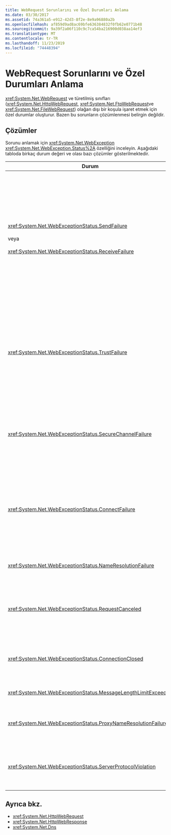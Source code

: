 ```yaml
---
title: WebRequest Sorunlarını ve Özel Durumları Anlama
ms.date: 03/30/2017
ms.assetid: 74a361a5-e912-42d3-8f2e-8e9a96880a2b
ms.openlocfilehash: af859d9ad8ac69bfe636384832f0fb62e0771b48
ms.sourcegitcommit: 9a39f2a06f110c9c7ca54ba216900d038aa14ef3
ms.translationtype: MT
ms.contentlocale: tr-TR
ms.lasthandoff: 11/23/2019
ms.locfileid: "74448394"
---
```

# <a name="understanding-webrequest-problems-and-exceptions"></a>WebRequest Sorunlarını ve Özel Durumları Anlama
<xref:System.Net.WebRequest> ve türetilmiş sınıfları (<xref:System.Net.HttpWebRequest>, <xref:System.Net.FtpWebRequest>ve <xref:System.Net.FileWebRequest>) olağan dışı bir koşula işaret etmek için özel durumlar oluşturur. Bazen bu sorunların çözümlenmesi belirgin değildir.  
  
## <a name="solutions"></a>Çözümler  
 Sorunu anlamak için <xref:System.Net.WebException> <xref:System.Net.WebException.Status%2A> özelliğini inceleyin. Aşağıdaki tabloda birkaç durum değeri ve olası bazı çözümler gösterilmektedir.  
  
|Durum|Ayrıntılar|Çözüm|  
|------------|-------------|--------------|  
|<xref:System.Net.WebExceptionStatus.SendFailure><br /><br /> veya<br /><br /> <xref:System.Net.WebExceptionStatus.ReceiveFailure>|Temeldeki yuvada bir sorun var. Bağlantı sıfırlanmış olabilir.|Yeniden bağlanın ve isteği yeniden gönderin.<br /><br /> En son hizmet paketinin yüklü olduğundan emin olun.<br /><br /> <xref:System.Net.ServicePointManager.MaxServicePointIdleTime%2A?displayProperty=nameWithType> özelliğinin değerini artırın.<br /><br /> <xref:System.Net.HttpWebRequest.KeepAlive%2A?displayProperty=nameWithType> `false`olarak ayarlayın.<br /><br /> <xref:System.Net.ServicePointManager.DefaultConnectionLimit%2A> özelliğine sahip maksimum bağlantı sayısını artırın.<br /><br /> Ara sunucu yapılandırmasını denetleyin.<br /><br /> SSL kullanıyorsanız, sunucu işleminin sertifika deposuna erişim izni olduğundan emin olun.<br /><br /> Büyük miktarda veri gönderiyorsanız <xref:System.Net.HttpWebRequest.AllowWriteStreamBuffering%2A> `false`olarak ayarlayın.|  
|<xref:System.Net.WebExceptionStatus.TrustFailure>|Sunucu sertifikası doğrulanamadı.|Internet Explorer 'ı kullanarak URI 'yi açmayı deneyin. IE tarafından görünen tüm güvenlik uyarılarını çözün. Güvenlik uyarısını çözemezseniz, `true`döndüren ve <xref:System.Net.ServicePointManager.CertificatePolicy%2A>geçiren <xref:System.Net.ICertificatePolicy> uygulayan bir sertifika ilkesi sınıfı oluşturabilirsiniz.<br /><br /> <https://support.microsoft.com/?id=823177>başvurun.<br /><br /> Sunucu sertifikasını imzalayan sertifika yetkilisinin sertifikasının, Internet Explorer 'daki güvenilir sertifika yetkilisi listesine eklendiğinden emin olun.<br /><br /> URL 'deki ana bilgisayar adının Sunucu sertifikasındaki ortak ad ile eşleştiğinden emin olun.|  
|<xref:System.Net.WebExceptionStatus.SecureChannelFailure>|SSL işleminde bir hata oluştu veya bir sertifika sorunu var.|.NET Framework sürüm 1,1 yalnızca SSL sürüm 3,0 ' i destekler. Sunucu yalnızca TLS sürüm 1,0 veya SSL sürüm 2,0 kullanıyorsa, özel durum oluşturulur. .NET Framework sürüm 2,0 ' e yükseltin ve <xref:System.Net.ServicePointManager.SecurityProtocol%2A> sunucuyla eşleşecek şekilde ayarlayın.<br /><br /> İstemci sertifikası, sunucunun güvenmediğinden bir sertifika yetkilisi (CA) tarafından imzalandı. CA 'nın sertifikasını sunucuya yükler. Bkz. <https://support.microsoft.com/?id=332077>.<br /><br /> En son hizmet paketinin yüklü olduğundan emin olun.|  
|<xref:System.Net.WebExceptionStatus.ConnectFailure>|Bağlantı başarısız oldu.|Bir güvenlik duvarı veya proxy bağlantıyı engelliyor. Güvenlik duvarını veya ara sunucuyu bağlantıya izin verecek şekilde değiştirin.<br /><br /> <xref:System.Net.WebProxy> oluşturucusunu (WebServiceProxyClass. proxy = yeni WebProxy ([http://server:80](http://server/), true) çağırarak istemci uygulamasında açıkça bir <xref:System.Net.WebProxy> belirleyin.<br /><br /> Çalışan işlem kimliğinin, WSPWSP. dll, HKLM\System\CurrentControlSet\Services\DnsCache veya HKLM\System\CurrentControlSet\Services\WinSock2. erişmek için gerekli izinlere sahip olduğundan emin olmak için FileMon veya Regmon komutunu çalıştırın|  
|<xref:System.Net.WebExceptionStatus.NameResolutionFailure>|Etki alanı adı hizmeti ana bilgisayar adını çözümleyemedi.|Proxy 'yi doğru şekilde yapılandırın. Bkz. <https://support.microsoft.com/?id=318140>.<br /><br /> Yüklü olan tüm virüsten koruma yazılımlarının veya güvenlik duvarının bağlantıyı engellemediğinden emin olun.|  
|<xref:System.Net.WebExceptionStatus.RequestCanceled>|<xref:System.Net.WebRequest.Abort%2A> çağrıldı veya bir hata oluştu.|Bu sorun, istemci veya sunucu üzerindeki ağır yükün kaynaklanıyor olabilir. Yükü azaltın.<br /><br /> <xref:System.Net.ServicePointManager.DefaultConnectionLimit%2A> ayarını arttırın.<br /><br /> Bkz. Web hizmeti performans ayarlarını değiştirmek için <https://support.microsoft.com/?id=821268>.|  
|<xref:System.Net.WebExceptionStatus.ConnectionClosed>|Uygulama zaten kapatılmış olan bir yuvaya yazmaya çalıştı.|İstemci veya sunucu aşırı yüklendi. Yükü azaltın.<br /><br /> <xref:System.Net.ServicePointManager.DefaultConnectionLimit%2A> ayarını arttırın.<br /><br /> Bkz. Web hizmeti performans ayarlarını değiştirmek için <https://support.microsoft.com/?id=821268>.|  
|<xref:System.Net.WebExceptionStatus.MessageLengthLimitExceeded>|İleti uzunluğunun sınır kümesi (<xref:System.Net.HttpWebRequest.MaximumResponseHeadersLength%2A>) aşıldı.|<xref:System.Net.HttpWebRequest.MaximumResponseHeadersLength%2A> özelliğinin değerini artırın.|  
|<xref:System.Net.WebExceptionStatus.ProxyNameResolutionFailure>|Etki alanı adı hizmeti, proxy ana bilgisayar adını çözümleyemedi.|Proxy 'yi doğru şekilde yapılandırın. Bkz. <https://support.microsoft.com/?id=318140>.<br /><br /> <xref:System.Net.HttpWebRequest.Proxy%2A> özelliğini `null`olarak ayarlayarak <xref:System.Net.HttpWebRequest> proxy 'yi kullanmak için zorlayın.|  
|<xref:System.Net.WebExceptionStatus.ServerProtocolViolation>|Sunucudan gelen yanıt geçerli bir HTTP yanıtı değil. Bu sorun, .NET Framework sunucu yanıtının HTTP 1,1 RFC ile uyumlu olmadığı algıladığında oluşur. Yanıtta hatalı üstbilgiler veya yanlış üstbilgi sınırlayıcıları içerdiğinde bu sorun oluşabilir. RFC 2616, HTTP 1,1 ve sunucudan yanıt için geçerli biçimi tanımlar. Daha fazla bilgi için bkz. [RFC 2616-HyperText aktarım protokolü--](https://tools.ietf.org/html/rfc2616) [Internet Mühendisliği görev gücü (IETF)](https://www.ietf.org/) Web sitesinde http/1.1.|İşlemin bir ağ izlemesini alın ve yanıttaki üstbilgileri inceleyin.<br /><br /> Uygulamanız, ayrıştırma olmadan sunucu yanıtı gerektiriyorsa (Bu bir güvenlik sorunu olabilir), `useUnsafeHeaderParsing` yapılandırma dosyasında `true` olarak ayarlayın. Bkz. [\<httpWebRequest > öğesi (ağ ayarları)](../configure-apps/file-schema/network/httpwebrequest-element-network-settings.md).|  
  
## <a name="see-also"></a>Ayrıca bkz.

- <xref:System.Net.HttpWebRequest>
- <xref:System.Net.HttpWebResponse>
- <xref:System.Net.Dns>
